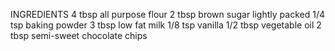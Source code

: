 INGREDIENTS 4 tbsp all purpose flour 2 tbsp brown sugar lightly packed 1/4 tsp baking powder 3 tbsp low fat milk 1/8 tsp vanilla 1/2 tbsp vegetable oil 2 tbsp semi-sweet chocolate chips